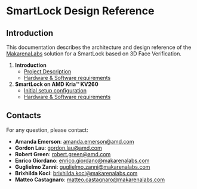 # SmartLock Design Reference 

## Introduction
This documentation describes the architecture and design reference of the [MakarenaLabs](https://www.makarenalabs.com/) solution for a SmartLock based on 3D Face Verification.

1. **Introduction**
    - [Project Description](project-description.md)
    - [Hardware & Software requirements](hw-sw-requirements.md)
2. **SmartLock on AMD Kria&trade; KV260**
    - [Initial setup configuration](boards/amd-kria-kv260/initial-setup-configuration.md)
    - [Hardware & Software requirements](hw-sw-requirements.md)

[//]: # (3. **Testbenches**)

[//]: # (    - [AMD Kria&trade; KV260]&#40;boards/amd-kria-kv260/testbench.md&#41;)

## Contacts
For any question, please contact:

- **Amanda Emerson**: [amanda.emerson@amd.com](mailto:amanda.emerson@amd.com) 
- **Gordon Lau**: [gordon.lau@amd.com](mailto:gordon.lau@amd.com)
- **Robert Green**: [robert.green@amd.com](mailto:robert.green@amd.com)
- **Enrico Giordano**: [enrico.giordano@makarenalabs.com](mailto:enrico.giordano@makarenalabs.com)
- **Guglielmo Zanni**: [guglielmo.zanni@makarenalabs.com](mailto:guglielmo.zanni@makarenalabs.com)
- **Brixhilda Koci**: [brixhilda.koci@makarenalabs.com](mailto:brixhilda.koci@makarenalabs.com)
- **Matteo Castagnaro**: [matteo.castagnaro@makarenalabs.com](mailto:matteo.castagnaro@makarenalabs.com)

